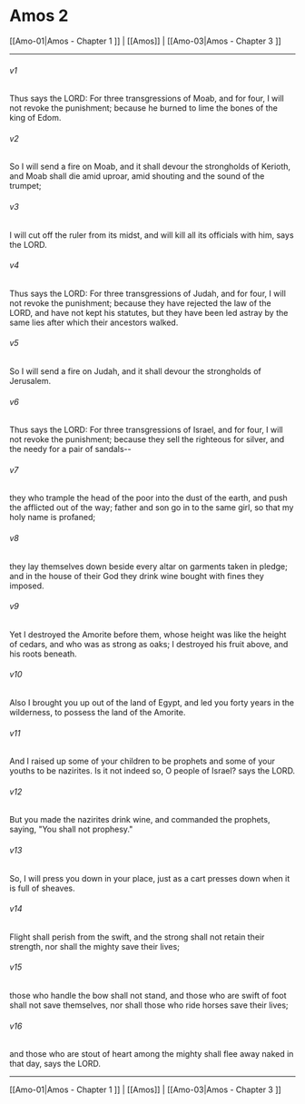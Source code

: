 # Amos 2

[[Amo-01|Amos - Chapter 1 ]] | [[Amos]] | [[Amo-03|Amos - Chapter 3 ]]
***

###### v1
Thus says the LORD: For three transgressions of Moab, and for four, I will not revoke the punishment; because he burned to lime the bones of the king of Edom.
###### v2
So I will send a fire on Moab, and it shall devour the strongholds of Kerioth, and Moab shall die amid uproar, amid shouting and the sound of the trumpet;
###### v3
I will cut off the ruler from its midst, and will kill all its officials with him, says the LORD.
###### v4
Thus says the LORD: For three transgressions of Judah, and for four, I will not revoke the punishment; because they have rejected the law of the LORD, and have not kept his statutes, but they have been led astray by the same lies after which their ancestors walked.
###### v5
So I will send a fire on Judah, and it shall devour the strongholds of Jerusalem.
###### v6
Thus says the LORD: For three transgressions of Israel, and for four, I will not revoke the punishment; because they sell the righteous for silver, and the needy for a pair of sandals--
###### v7
they who trample the head of the poor into the dust of the earth, and push the afflicted out of the way; father and son go in to the same girl, so that my holy name is profaned;
###### v8
they lay themselves down beside every altar on garments taken in pledge; and in the house of their God they drink wine bought with fines they imposed.
###### v9
Yet I destroyed the Amorite before them, whose height was like the height of cedars, and who was as strong as oaks; I destroyed his fruit above, and his roots beneath.
###### v10
Also I brought you up out of the land of Egypt, and led you forty years in the wilderness, to possess the land of the Amorite.
###### v11
And I raised up some of your children to be prophets and some of your youths to be nazirites. Is it not indeed so, O people of Israel? says the LORD.
###### v12
But you made the nazirites drink wine, and commanded the prophets, saying, "You shall not prophesy."
###### v13
So, I will press you down in your place, just as a cart presses down when it is full of sheaves.
###### v14
Flight shall perish from the swift, and the strong shall not retain their strength, nor shall the mighty save their lives;
###### v15
those who handle the bow shall not stand, and those who are swift of foot shall not save themselves, nor shall those who ride horses save their lives;
###### v16
and those who are stout of heart among the mighty shall flee away naked in that day, says the LORD.

***

[[Amo-01|Amos - Chapter 1 ]] | [[Amos]] | [[Amo-03|Amos - Chapter 3 ]]
